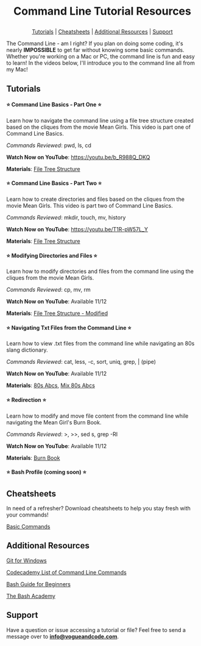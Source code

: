 # <p align="center">Command Line Tutorial Resources</p>
<p align="center">
  <a href="https://github.com/aprilspeight/commandlinetutorials/blob/master/README.md#tutorials">Tutorials</a> | 
  <a href="https://github.com/aprilspeight/commandlinetutorials/blob/master/README.md#cheatsheets">Cheatsheets</a> | 
  <a href="https://github.com/aprilspeight/commandlinetutorials/blob/master/README.md#additional-resources">Additional Resources</a> | 
  <a href="https://github.com/aprilspeight/commandlinetutorials/blob/master/README.md#support">Support</a>
</p>

The Command Line - am I right? If you plan on doing some coding, it's nearly <b>IMPOSSIBLE</b> to get far without knowing some basic commands. Whether you're working on a Mac or PC, the command line is fun and easy to learn! In the videos below, I'll introduce you to the command line all
from my Mac!

## Tutorials

#### :star: Command Line Basics - Part One :star:

Learn how to navigate the command line using a file tree structure created based on the cliques from the movie Mean Girls. This video is part one of Command Line Basics.

_Commands Reviewed_: pwd, ls, cd

**Watch Now on YouTube**: https://youtu.be/b_R988Q_DKQ

**Materials**: [File Tree Structure](https://github.com/aprilspeight/commandlinetutorials/blob/master/Cliques_file_structure.pdf)


#### :star: Command Line Basics - Part Two :star:

Learn how to create directories and files based on the cliques from the movie Mean Girls. This video is part two of Command Line Basics.

_Commands Reviewed_: mkdir, touch, mv, history

**Watch Now on YouTube**: https://youtu.be/T1R-pW57L_Y

**Materials**: [File Tree Structure](https://github.com/aprilspeight/commandlinetutorials/blob/master/Cliques_file_structure.pdf)

#### :star: Modifying Directories and Files :star:

Learn how to modify directories and files from the command line using the cliques from the movie Mean Girls.

_Commands Reviewed_: cp, mv, rm

**Watch Now on YouTube**: Available 11/12

**Materials**: [File Tree Structure - Modified](https://github.com/aprilspeight/commandlinetutorials/blob/master/Cliques_file_structure_modified.pdf)

#### :star: Navigating Txt Files from the Command Line :star:

Learn how to view .txt files from the command line while navigating an 80s slang dictionary.

_Commands Reviewed_: cat, less, -c, sort, uniq, grep, | (pipe)

**Watch Now on YouTube**: Available 11/12

**Materials**: [80s Abcs](https://github.com/aprilspeight/commandlinetutorials/blob/master/80s_abcs.txt), [Mix 80s Abcs](https://github.com/aprilspeight/commandlinetutorials/blob/master/mix_80s_abcs.txt)

#### :star: Redirection :star:

Learn how to modify and move file content from the command line while navigating the Mean Girl's Burn Book.

_Commands Reviewed_: >, >>, sed s, grep -RI

**Watch Now on YouTube**: Available 11/12

**Materials**: [Burn Book](https://github.com/aprilspeight/commandlinetutorials/tree/master/burn_book)

#### :star: Bash Profile (coming soon) :star:

## Cheatsheets

In need of a refresher? Download cheatsheets to help you stay fresh with your commands!

[Basic Commands](https://github.com/aprilspeight/commandlinetutorials/blob/master/Cheatsheet.pdf)

## Additional Resources

[Git for Windows](https://gitforwindows.org/) 

[Codecademy List of Command Line Commands](https://www.codecademy.com/articles/command-line-commands)

[Bash Guide for Beginners](https://www.tldp.org/LDP/Bash-Beginners-Guide/html/)

[The Bash Academy](https://www.bash.academy/)

## Support

Have a question or issue accessing a tutorial or file? Feel free to send a message over to **info@vogueandcode.com**.

